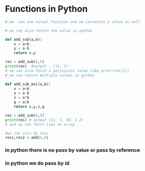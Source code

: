 # Functions in Python


```python
# we  can use normal function and we canreturn a value as well

# we can also return two value in python

def add_sub(a,b):
	x = a+b
	y = a-b
	return x,y

res = add_sub(6,5)
print(res)  #output : (11, 1)
# we can also fetch a perticulat value like print(res[1])
# we can return multiple values in python

def add_sub_mul(a,b):
	x = a+b
	y = a-b
	z = a*b
	g = a/b
	return x,y,z,g

res = add_sub(6,5)
print(res) # output (11, 1, 30, 1.2)
# and we can fetch like an array

#we can also do this
res1,res2 = add(5,6)  

```

### in python there is no pass by value or pass by reference
### in python we do pass by id